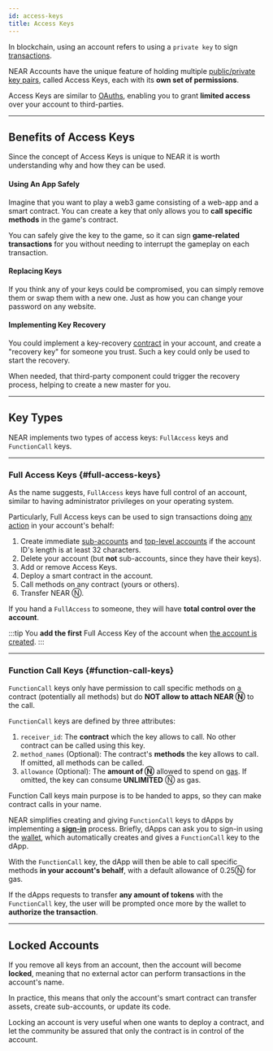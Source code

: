 ```yaml
---
id: access-keys
title: Access Keys
---
```

In blockchain, using an account refers to using a `private key` to sign [transactions](../transactions/overview.md).

NEAR Accounts have the unique feature of holding multiple [public/private key pairs](https://en.wikipedia.org/wiki/Public-key_cryptography),
called Access Keys, each with its **own set of permissions**.

Access Keys are similar to [OAuths](https://en.wikipedia.org/wiki/OAuth), enabling you to grant **limited access** over your account
to third-parties.

---

## Benefits of Access Keys
Since the concept of Access Keys is unique to NEAR it is worth understanding why and how they can be used.

#### Using An App Safely
Imagine that you want to play a web3 game consisting of a web-app and a smart contract. You can create a key that only
allows you to **call specific methods** in the game's contract.

You can safely give the key to the game, so it can sign **game-related transactions** for you without needing to interrupt
the gameplay on each transaction.

#### Replacing Keys
If you think any of your keys could be compromised, you can simply remove them or swap them with a new one. Just as how
you can change your password on any website.

#### Implementing Key Recovery
You could implement a key-recovery [contract](smartcontract.md) in your account, and create a
"recovery key" for someone you trust. Such a key could only be used to start the recovery.

When needed, that third-party component could trigger the recovery process, helping to create a new master for you.

---

## Key Types

NEAR implements two types of access keys: `FullAccess` keys and `FunctionCall` keys.

<hr className="subsection" />

### Full Access Keys {#full-access-keys}
As the name suggests, `FullAccess` keys have full control of an account, similar to having administrator privileges on your operating system. 

Particularly, Full Access keys can be used to sign transactions doing [any action](https://nomicon.io/RuntimeSpec/Actions) in your account's behalf:

1. Create immediate [sub-accounts](account-id.md#rules-for-creating-named-accounts) and [top-level accounts](account-id.md#named-accounts) if the account ID's length is at least 32 characters.
2. Delete your account (but **not** sub-accounts, since they have their keys).
3. Add or remove Access Keys.
4. Deploy a smart contract in the account.
5. Call methods on any contract (yours or others).
6. Transfer NEAR Ⓝ.

If you hand a `FullAccess` to someone, they will have **total control over the account**.

:::tip
You **add the first** Full Access Key of the account when [the account is created](creating-accounts.md).
:::

<hr className="subsection" />

### Function Call Keys {#function-call-keys}

`FunctionCall` keys only have permission to call specific methods on a contract (potentially all methods) but do **NOT allow to attach NEAR Ⓝ** to the call.

`FunctionCall` keys are defined by three attributes:
1. `receiver_id`: The **contract** which the key allows to call. No other contract can be called using this key.
2. `method_names` (Optional): The contract's **methods** the key allows to call. If omitted, all methods can be called.
3. `allowance` (Optional): The **amount of Ⓝ** allowed to spend on [gas](../transactions/gas.md). If omitted, the key can consume **UNLIMITED** Ⓝ as gas.

Function Call keys main purpose is to be handed to apps, so they can make contract calls in your name.

NEAR simplifies creating and giving `FunctionCall` keys to dApps by implementing a [**sign-in**](../../../2.develop/integrate/frontend.md#user-sign-in) process. Briefly, dApps
can ask you to sign-in using the [wallet](https://testnet.mynearwallet.com), which automatically creates and gives a `FunctionCall` key to the dApp.

With the `FunctionCall` key, the dApp will then be able to call specific methods **in your account's behalf**, with a default allowance of 0.25Ⓝ for gas.

If the dApps requests to transfer **any amount of tokens** with the `FunctionCall` key, the user will be prompted once more by the wallet to **authorize the transaction**.


---

## Locked Accounts
If you remove all keys from an account, then the account will become **locked**, meaning that no external actor can perform transactions in the
account's name.

In practice, this means that only the account's smart contract can transfer assets, create sub-accounts, or update its code.

Locking an account is very useful when one wants to deploy a contract, and let the community be assured that only the contract is in control of the account.
